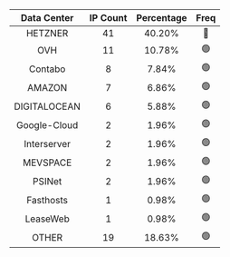 | Data Center | IP Count | Percentage | Freq |
|:------------:|:--------:|:-----------:|:-----:|
| HETZNER | 41 | 40.20% | 🔴 |
| OVH | 11 | 10.78% | 🟢 |
| Contabo | 8 | 7.84% | 🟢 |
| AMAZON | 7 | 6.86% | 🟢 |
| DIGITALOCEAN | 6 | 5.88% | 🟢 |
| Google-Cloud | 2 | 1.96% | 🟢 |
| Interserver | 2 | 1.96% | 🟢 |
| MEVSPACE | 2 | 1.96% | 🟢 |
| PSINet | 2 | 1.96% | 🟢 |
| Fasthosts | 1 | 0.98% | 🟢 |
| LeaseWeb | 1 | 0.98% | 🟢 |
| OTHER | 19 | 18.63% | 🟢 |